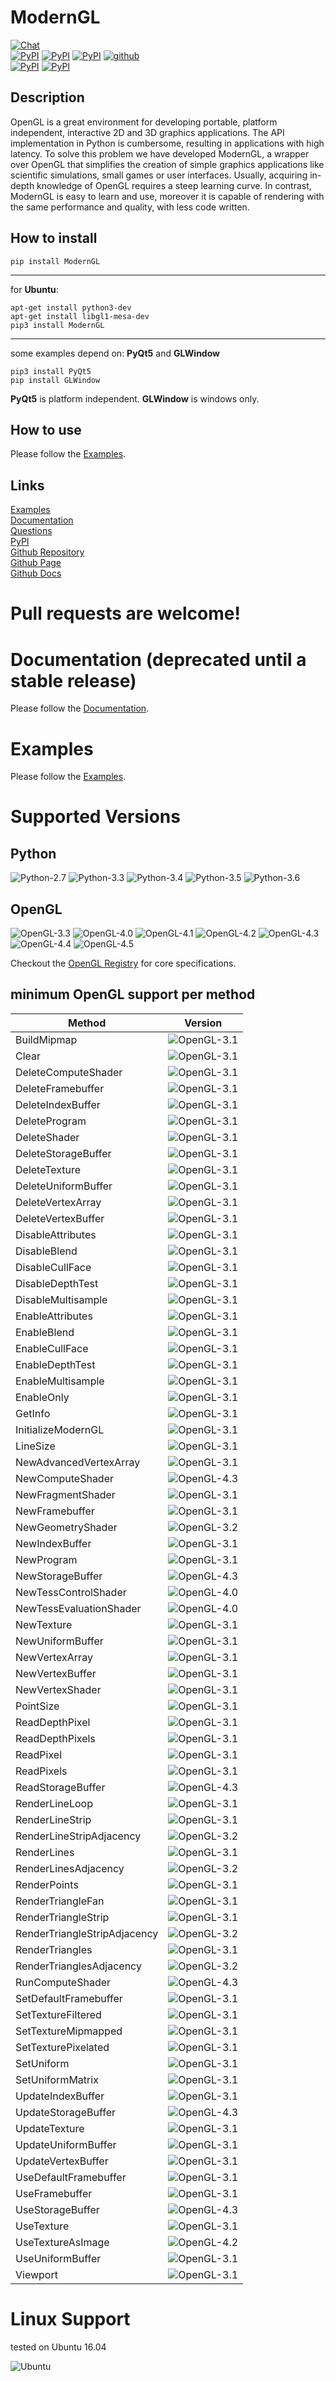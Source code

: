 # ModernGL

[![Chat](https://badges.gitter.im/cprogrammer1994/ModernGL.svg)](https://gitter.im/cprogrammer1994/ModernGL?utm_source=badge&utm_medium=badge&utm_campaign=pr-badge&utm_content=badge)<br>
[![PyPI](https://img.shields.io/pypi/l/ModernGL.svg)](https://pypi.python.org/pypi/ModernGL)
[![PyPI](https://img.shields.io/pypi/pyversions/ModernGL.svg)](https://pypi.python.org/pypi/ModernGL)
[![PyPI](https://img.shields.io/pypi/v/ModernGL.svg)](https://pypi.python.org/pypi/ModernGL)
[![github](https://img.shields.io/github/tag/cprogrammer1994/ModernGL.svg)](https://github.com/cprogrammer1994/ModernGL)<br>
[![PyPI](https://img.shields.io/pypi/status/ModernGL.svg)](https://pypi.python.org/pypi/ModernGL)
[![PyPI](https://img.shields.io/pypi/dm/ModernGL.svg)](https://pypi.python.org/pypi/ModernGL)

## Description

OpenGL is a great environment for developing portable, platform independent,
interactive 2D and 3D graphics applications. The API implementation in Python
is cumbersome, resulting in applications with high latency. To solve this
problem we have developed ModernGL, a wrapper over OpenGL that simplifies the
creation of simple graphics applications like scientific simulations, small
games or user interfaces. Usually, acquiring in-depth knowledge of OpenGL
requires a steep learning curve. In contrast, ModernGL is easy to learn and
use, moreover it is capable of rendering with the same performance and
quality, with less code written.

## How to install

```
pip install ModernGL
```

-----

for **Ubuntu**:
```
apt-get install python3-dev
apt-get install libgl1-mesa-dev
pip3 install ModernGL
```

-----

some examples depend on: **PyQt5** and **GLWindow**
```
pip3 install PyQt5
pip install GLWindow
```

**PyQt5** is platform independent. **GLWindow** is windows only.

## How to use

Please follow the [Examples](https://github.com/cprogrammer1994/ModernGL/tree/master/Examples).

## Links

[Examples](https://github.com/cprogrammer1994/ModernGL/tree/master/Examples)<br>
[Documentation](https://pythonhosted.org/ModernGL/)<br>
[Questions](https://gitter.im/cprogrammer1994/ModernGL)<br>
[PyPI](https://pypi.python.org/pypi/ModernGL/)<br>
[Github Repository](https://github.com/cprogrammer1994/ModernGL/)<br>
[Github Page](http://cprogrammer1994.github.io/ModernGL/)<br>
[Github Docs](https://github.com/cprogrammer1994/ModernGL/wiki)<br>

# Pull requests are welcome!

# Documentation (deprecated until a stable release)

Please follow the [Documentation](https://pythonhosted.org/ModernGL/).

# Examples

Please follow the [Examples](https://github.com/cprogrammer1994/ModernGL/tree/master/Examples).

# Supported Versions

## Python

![Python-2.7](https://raw.githubusercontent.com/cprogrammer1994/ModernGL/master/Development/Images/Badges/Python-27.png)
![Python-3.3](https://raw.githubusercontent.com/cprogrammer1994/ModernGL/master/Development/Images/Badges/Python-33.png)
![Python-3.4](https://raw.githubusercontent.com/cprogrammer1994/ModernGL/master/Development/Images/Badges/Python-34.png)
![Python-3.5](https://raw.githubusercontent.com/cprogrammer1994/ModernGL/master/Development/Images/Badges/Python-35.png)
![Python-3.6](https://raw.githubusercontent.com/cprogrammer1994/ModernGL/master/Development/Images/Badges/Python-36.png)

## OpenGL

![OpenGL-3.3](https://raw.githubusercontent.com/cprogrammer1994/ModernGL/master/Development/Images/Badges/OpenGL-33.png)
![OpenGL-4.0](https://raw.githubusercontent.com/cprogrammer1994/ModernGL/master/Development/Images/Badges/OpenGL-40.png)
![OpenGL-4.1](https://raw.githubusercontent.com/cprogrammer1994/ModernGL/master/Development/Images/Badges/OpenGL-41.png)
![OpenGL-4.2](https://raw.githubusercontent.com/cprogrammer1994/ModernGL/master/Development/Images/Badges/OpenGL-42.png)
![OpenGL-4.3](https://raw.githubusercontent.com/cprogrammer1994/ModernGL/master/Development/Images/Badges/OpenGL-43.png)
![OpenGL-4.4](https://raw.githubusercontent.com/cprogrammer1994/ModernGL/master/Development/Images/Badges/OpenGL-44.png)
![OpenGL-4.5](https://raw.githubusercontent.com/cprogrammer1994/ModernGL/master/Development/Images/Badges/OpenGL-45.png)

Checkout the [OpenGL Registry](https://www.opengl.org/registry/) for core specifications.

## minimum OpenGL support per method

Method | Version
--- | ---
BuildMipmap | ![OpenGL-3.1](https://raw.githubusercontent.com/cprogrammer1994/ModernGL/master/Development/Images/Badges/OpenGL-31.png)
Clear | ![OpenGL-3.1](https://raw.githubusercontent.com/cprogrammer1994/ModernGL/master/Development/Images/Badges/OpenGL-31.png)
DeleteComputeShader | ![OpenGL-3.1](https://raw.githubusercontent.com/cprogrammer1994/ModernGL/master/Development/Images/Badges/OpenGL-31.png)
DeleteFramebuffer | ![OpenGL-3.1](https://raw.githubusercontent.com/cprogrammer1994/ModernGL/master/Development/Images/Badges/OpenGL-31.png)
DeleteIndexBuffer | ![OpenGL-3.1](https://raw.githubusercontent.com/cprogrammer1994/ModernGL/master/Development/Images/Badges/OpenGL-31.png)
DeleteProgram | ![OpenGL-3.1](https://raw.githubusercontent.com/cprogrammer1994/ModernGL/master/Development/Images/Badges/OpenGL-31.png)
DeleteShader | ![OpenGL-3.1](https://raw.githubusercontent.com/cprogrammer1994/ModernGL/master/Development/Images/Badges/OpenGL-31.png)
DeleteStorageBuffer | ![OpenGL-3.1](https://raw.githubusercontent.com/cprogrammer1994/ModernGL/master/Development/Images/Badges/OpenGL-31.png)
DeleteTexture | ![OpenGL-3.1](https://raw.githubusercontent.com/cprogrammer1994/ModernGL/master/Development/Images/Badges/OpenGL-31.png)
DeleteUniformBuffer | ![OpenGL-3.1](https://raw.githubusercontent.com/cprogrammer1994/ModernGL/master/Development/Images/Badges/OpenGL-31.png)
DeleteVertexArray | ![OpenGL-3.1](https://raw.githubusercontent.com/cprogrammer1994/ModernGL/master/Development/Images/Badges/OpenGL-31.png)
DeleteVertexBuffer | ![OpenGL-3.1](https://raw.githubusercontent.com/cprogrammer1994/ModernGL/master/Development/Images/Badges/OpenGL-31.png)
DisableAttributes | ![OpenGL-3.1](https://raw.githubusercontent.com/cprogrammer1994/ModernGL/master/Development/Images/Badges/OpenGL-31.png)
DisableBlend | ![OpenGL-3.1](https://raw.githubusercontent.com/cprogrammer1994/ModernGL/master/Development/Images/Badges/OpenGL-31.png)
DisableCullFace | ![OpenGL-3.1](https://raw.githubusercontent.com/cprogrammer1994/ModernGL/master/Development/Images/Badges/OpenGL-31.png)
DisableDepthTest | ![OpenGL-3.1](https://raw.githubusercontent.com/cprogrammer1994/ModernGL/master/Development/Images/Badges/OpenGL-31.png)
DisableMultisample | ![OpenGL-3.1](https://raw.githubusercontent.com/cprogrammer1994/ModernGL/master/Development/Images/Badges/OpenGL-31.png)
EnableAttributes | ![OpenGL-3.1](https://raw.githubusercontent.com/cprogrammer1994/ModernGL/master/Development/Images/Badges/OpenGL-31.png)
EnableBlend | ![OpenGL-3.1](https://raw.githubusercontent.com/cprogrammer1994/ModernGL/master/Development/Images/Badges/OpenGL-31.png)
EnableCullFace | ![OpenGL-3.1](https://raw.githubusercontent.com/cprogrammer1994/ModernGL/master/Development/Images/Badges/OpenGL-31.png)
EnableDepthTest | ![OpenGL-3.1](https://raw.githubusercontent.com/cprogrammer1994/ModernGL/master/Development/Images/Badges/OpenGL-31.png)
EnableMultisample | ![OpenGL-3.1](https://raw.githubusercontent.com/cprogrammer1994/ModernGL/master/Development/Images/Badges/OpenGL-31.png)
EnableOnly | ![OpenGL-3.1](https://raw.githubusercontent.com/cprogrammer1994/ModernGL/master/Development/Images/Badges/OpenGL-31.png)
GetInfo | ![OpenGL-3.1](https://raw.githubusercontent.com/cprogrammer1994/ModernGL/master/Development/Images/Badges/OpenGL-31.png)
InitializeModernGL | ![OpenGL-3.1](https://raw.githubusercontent.com/cprogrammer1994/ModernGL/master/Development/Images/Badges/OpenGL-31.png)
LineSize | ![OpenGL-3.1](https://raw.githubusercontent.com/cprogrammer1994/ModernGL/master/Development/Images/Badges/OpenGL-31.png)
NewAdvancedVertexArray | ![OpenGL-3.1](https://raw.githubusercontent.com/cprogrammer1994/ModernGL/master/Development/Images/Badges/OpenGL-31.png)
NewComputeShader | ![OpenGL-4.3](https://raw.githubusercontent.com/cprogrammer1994/ModernGL/master/Development/Images/Badges/OpenGL-43.png)
NewFragmentShader | ![OpenGL-3.1](https://raw.githubusercontent.com/cprogrammer1994/ModernGL/master/Development/Images/Badges/OpenGL-31.png)
NewFramebuffer | ![OpenGL-3.1](https://raw.githubusercontent.com/cprogrammer1994/ModernGL/master/Development/Images/Badges/OpenGL-31.png)
NewGeometryShader | ![OpenGL-3.2](https://raw.githubusercontent.com/cprogrammer1994/ModernGL/master/Development/Images/Badges/OpenGL-32.png)
NewIndexBuffer | ![OpenGL-3.1](https://raw.githubusercontent.com/cprogrammer1994/ModernGL/master/Development/Images/Badges/OpenGL-31.png)
NewProgram | ![OpenGL-3.1](https://raw.githubusercontent.com/cprogrammer1994/ModernGL/master/Development/Images/Badges/OpenGL-31.png)
NewStorageBuffer | ![OpenGL-4.3](https://raw.githubusercontent.com/cprogrammer1994/ModernGL/master/Development/Images/Badges/OpenGL-43.png)
NewTessControlShader | ![OpenGL-4.0](https://raw.githubusercontent.com/cprogrammer1994/ModernGL/master/Development/Images/Badges/OpenGL-40.png)
NewTessEvaluationShader | ![OpenGL-4.0](https://raw.githubusercontent.com/cprogrammer1994/ModernGL/master/Development/Images/Badges/OpenGL-40.png)
NewTexture | ![OpenGL-3.1](https://raw.githubusercontent.com/cprogrammer1994/ModernGL/master/Development/Images/Badges/OpenGL-31.png)
NewUniformBuffer | ![OpenGL-3.1](https://raw.githubusercontent.com/cprogrammer1994/ModernGL/master/Development/Images/Badges/OpenGL-31.png)
NewVertexArray | ![OpenGL-3.1](https://raw.githubusercontent.com/cprogrammer1994/ModernGL/master/Development/Images/Badges/OpenGL-31.png)
NewVertexBuffer | ![OpenGL-3.1](https://raw.githubusercontent.com/cprogrammer1994/ModernGL/master/Development/Images/Badges/OpenGL-31.png)
NewVertexShader | ![OpenGL-3.1](https://raw.githubusercontent.com/cprogrammer1994/ModernGL/master/Development/Images/Badges/OpenGL-31.png)
PointSize | ![OpenGL-3.1](https://raw.githubusercontent.com/cprogrammer1994/ModernGL/master/Development/Images/Badges/OpenGL-31.png)
ReadDepthPixel | ![OpenGL-3.1](https://raw.githubusercontent.com/cprogrammer1994/ModernGL/master/Development/Images/Badges/OpenGL-31.png)
ReadDepthPixels | ![OpenGL-3.1](https://raw.githubusercontent.com/cprogrammer1994/ModernGL/master/Development/Images/Badges/OpenGL-31.png)
ReadPixel | ![OpenGL-3.1](https://raw.githubusercontent.com/cprogrammer1994/ModernGL/master/Development/Images/Badges/OpenGL-31.png)
ReadPixels | ![OpenGL-3.1](https://raw.githubusercontent.com/cprogrammer1994/ModernGL/master/Development/Images/Badges/OpenGL-31.png)
ReadStorageBuffer | ![OpenGL-4.3](https://raw.githubusercontent.com/cprogrammer1994/ModernGL/master/Development/Images/Badges/OpenGL-43.png)
RenderLineLoop | ![OpenGL-3.1](https://raw.githubusercontent.com/cprogrammer1994/ModernGL/master/Development/Images/Badges/OpenGL-31.png)
RenderLineStrip | ![OpenGL-3.1](https://raw.githubusercontent.com/cprogrammer1994/ModernGL/master/Development/Images/Badges/OpenGL-31.png)
RenderLineStripAdjacency | ![OpenGL-3.2](https://raw.githubusercontent.com/cprogrammer1994/ModernGL/master/Development/Images/Badges/OpenGL-32.png)
RenderLines | ![OpenGL-3.1](https://raw.githubusercontent.com/cprogrammer1994/ModernGL/master/Development/Images/Badges/OpenGL-31.png)
RenderLinesAdjacency | ![OpenGL-3.2](https://raw.githubusercontent.com/cprogrammer1994/ModernGL/master/Development/Images/Badges/OpenGL-32.png)
RenderPoints | ![OpenGL-3.1](https://raw.githubusercontent.com/cprogrammer1994/ModernGL/master/Development/Images/Badges/OpenGL-31.png)
RenderTriangleFan | ![OpenGL-3.1](https://raw.githubusercontent.com/cprogrammer1994/ModernGL/master/Development/Images/Badges/OpenGL-31.png)
RenderTriangleStrip | ![OpenGL-3.1](https://raw.githubusercontent.com/cprogrammer1994/ModernGL/master/Development/Images/Badges/OpenGL-31.png)
RenderTriangleStripAdjacency | ![OpenGL-3.2](https://raw.githubusercontent.com/cprogrammer1994/ModernGL/master/Development/Images/Badges/OpenGL-32.png)
RenderTriangles | ![OpenGL-3.1](https://raw.githubusercontent.com/cprogrammer1994/ModernGL/master/Development/Images/Badges/OpenGL-31.png)
RenderTrianglesAdjacency | ![OpenGL-3.2](https://raw.githubusercontent.com/cprogrammer1994/ModernGL/master/Development/Images/Badges/OpenGL-32.png)
RunComputeShader | ![OpenGL-4.3](https://raw.githubusercontent.com/cprogrammer1994/ModernGL/master/Development/Images/Badges/OpenGL-43.png)
SetDefaultFramebuffer | ![OpenGL-3.1](https://raw.githubusercontent.com/cprogrammer1994/ModernGL/master/Development/Images/Badges/OpenGL-31.png)
SetTextureFiltered | ![OpenGL-3.1](https://raw.githubusercontent.com/cprogrammer1994/ModernGL/master/Development/Images/Badges/OpenGL-31.png)
SetTextureMipmapped | ![OpenGL-3.1](https://raw.githubusercontent.com/cprogrammer1994/ModernGL/master/Development/Images/Badges/OpenGL-31.png)
SetTexturePixelated | ![OpenGL-3.1](https://raw.githubusercontent.com/cprogrammer1994/ModernGL/master/Development/Images/Badges/OpenGL-31.png)
SetUniform | ![OpenGL-3.1](https://raw.githubusercontent.com/cprogrammer1994/ModernGL/master/Development/Images/Badges/OpenGL-31.png)
SetUniformMatrix | ![OpenGL-3.1](https://raw.githubusercontent.com/cprogrammer1994/ModernGL/master/Development/Images/Badges/OpenGL-31.png)
UpdateIndexBuffer | ![OpenGL-3.1](https://raw.githubusercontent.com/cprogrammer1994/ModernGL/master/Development/Images/Badges/OpenGL-31.png)
UpdateStorageBuffer | ![OpenGL-4.3](https://raw.githubusercontent.com/cprogrammer1994/ModernGL/master/Development/Images/Badges/OpenGL-43.png)
UpdateTexture | ![OpenGL-3.1](https://raw.githubusercontent.com/cprogrammer1994/ModernGL/master/Development/Images/Badges/OpenGL-31.png)
UpdateUniformBuffer | ![OpenGL-3.1](https://raw.githubusercontent.com/cprogrammer1994/ModernGL/master/Development/Images/Badges/OpenGL-31.png)
UpdateVertexBuffer | ![OpenGL-3.1](https://raw.githubusercontent.com/cprogrammer1994/ModernGL/master/Development/Images/Badges/OpenGL-31.png)
UseDefaultFramebuffer | ![OpenGL-3.1](https://raw.githubusercontent.com/cprogrammer1994/ModernGL/master/Development/Images/Badges/OpenGL-31.png)
UseFramebuffer | ![OpenGL-3.1](https://raw.githubusercontent.com/cprogrammer1994/ModernGL/master/Development/Images/Badges/OpenGL-31.png)
UseStorageBuffer | ![OpenGL-4.3](https://raw.githubusercontent.com/cprogrammer1994/ModernGL/master/Development/Images/Badges/OpenGL-43.png)
UseTexture | ![OpenGL-3.1](https://raw.githubusercontent.com/cprogrammer1994/ModernGL/master/Development/Images/Badges/OpenGL-31.png)
UseTextureAsImage | ![OpenGL-4.2](https://raw.githubusercontent.com/cprogrammer1994/ModernGL/master/Development/Images/Badges/OpenGL-42.png)
UseUniformBuffer | ![OpenGL-3.1](https://raw.githubusercontent.com/cprogrammer1994/ModernGL/master/Development/Images/Badges/OpenGL-31.png)
Viewport | ![OpenGL-3.1](https://raw.githubusercontent.com/cprogrammer1994/ModernGL/master/Development/Images/Badges/OpenGL-31.png)

# Linux Support

tested on Ubuntu 16.04

![Ubuntu](https://raw.githubusercontent.com/cprogrammer1994/ModernGL/master/Development/Images/Ubuntu.png)
